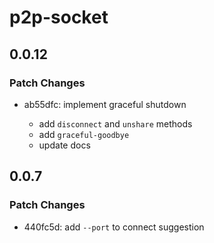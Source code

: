 # p2p-socket

## 0.0.12

### Patch Changes

- ab55dfc: implement graceful shutdown

  - add `disconnect` and `unshare` methods
  - add `graceful-goodbye`
  - update docs

## 0.0.7

### Patch Changes

- 440fc5d: add `--port` to connect suggestion
